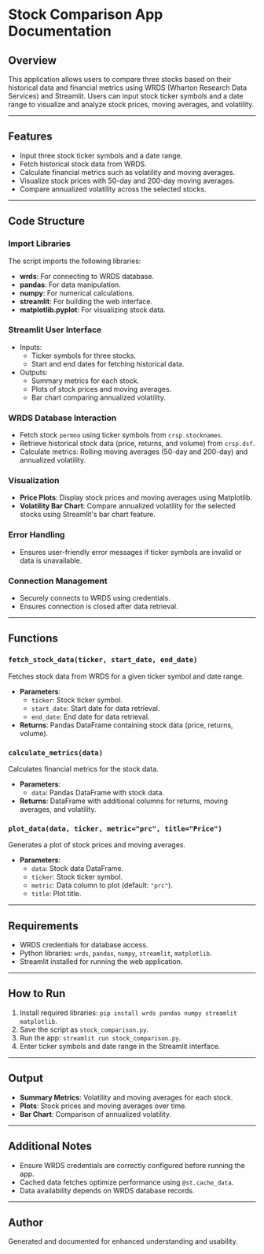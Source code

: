 
# Stock Comparison App Documentation

## Overview
This application allows users to compare three stocks based on their historical data and financial metrics using WRDS (Wharton Research Data Services) and Streamlit. Users can input stock ticker symbols and a date range to visualize and analyze stock prices, moving averages, and volatility.

---

## Features
- Input three stock ticker symbols and a date range.
- Fetch historical stock data from WRDS.
- Calculate financial metrics such as volatility and moving averages.
- Visualize stock prices with 50-day and 200-day moving averages.
- Compare annualized volatility across the selected stocks.

---

## Code Structure

### Import Libraries
The script imports the following libraries:
- **wrds**: For connecting to WRDS database.
- **pandas**: For data manipulation.
- **numpy**: For numerical calculations.
- **streamlit**: For building the web interface.
- **matplotlib.pyplot**: For visualizing stock data.

### Streamlit User Interface
- Inputs: 
  - Ticker symbols for three stocks.
  - Start and end dates for fetching historical data.
- Outputs:
  - Summary metrics for each stock.
  - Plots of stock prices and moving averages.
  - Bar chart comparing annualized volatility.

### WRDS Database Interaction
- Fetch stock `permno` using ticker symbols from `crsp.stocknames`.
- Retrieve historical stock data (price, returns, and volume) from `crsp.dsf`.
- Calculate metrics: Rolling moving averages (50-day and 200-day) and annualized volatility.

### Visualization
- **Price Plots**: Display stock prices and moving averages using Matplotlib.
- **Volatility Bar Chart**: Compare annualized volatility for the selected stocks using Streamlit's bar chart feature.

### Error Handling
- Ensures user-friendly error messages if ticker symbols are invalid or data is unavailable.

### Connection Management
- Securely connects to WRDS using credentials.
- Ensures connection is closed after data retrieval.

---

## Functions

### `fetch_stock_data(ticker, start_date, end_date)`
Fetches stock data from WRDS for a given ticker symbol and date range.
- **Parameters**:
  - `ticker`: Stock ticker symbol.
  - `start_date`: Start date for data retrieval.
  - `end_date`: End date for data retrieval.
- **Returns**: Pandas DataFrame containing stock data (price, returns, volume).

### `calculate_metrics(data)`
Calculates financial metrics for the stock data.
- **Parameters**:
  - `data`: Pandas DataFrame with stock data.
- **Returns**: DataFrame with additional columns for returns, moving averages, and volatility.

### `plot_data(data, ticker, metric="prc", title="Price")`
Generates a plot of stock prices and moving averages.
- **Parameters**:
  - `data`: Stock data DataFrame.
  - `ticker`: Stock ticker symbol.
  - `metric`: Data column to plot (default: `"prc"`).
  - `title`: Plot title.

---

## Requirements
- WRDS credentials for database access.
- Python libraries: `wrds`, `pandas`, `numpy`, `streamlit`, `matplotlib`.
- Streamlit installed for running the web application.

---

## How to Run
1. Install required libraries: `pip install wrds pandas numpy streamlit matplotlib`.
2. Save the script as `stock_comparison.py`.
3. Run the app: `streamlit run stock_comparison.py`.
4. Enter ticker symbols and date range in the Streamlit interface.

---

## Output
- **Summary Metrics**: Volatility and moving averages for each stock.
- **Plots**: Stock prices and moving averages over time.
- **Bar Chart**: Comparison of annualized volatility.

---

## Additional Notes
- Ensure WRDS credentials are correctly configured before running the app.
- Cached data fetches optimize performance using `@st.cache_data`.
- Data availability depends on WRDS database records.

---

## Author
Generated and documented for enhanced understanding and usability.
